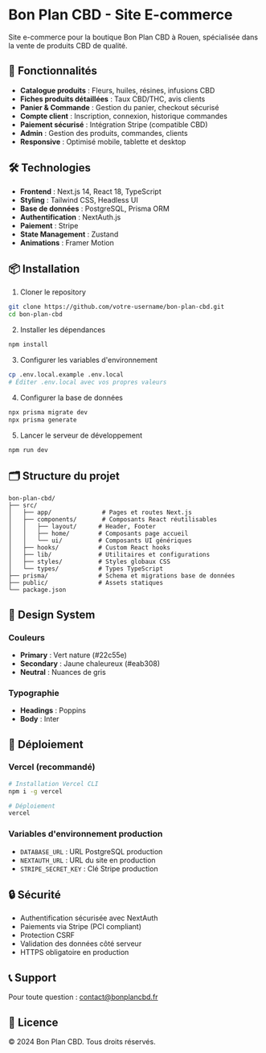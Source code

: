 # Bon Plan CBD - Site E-commerce

Site e-commerce pour la boutique Bon Plan CBD à Rouen, spécialisée dans la vente de produits CBD de qualité.

## 🚀 Fonctionnalités

- **Catalogue produits** : Fleurs, huiles, résines, infusions CBD
- **Fiches produits détaillées** : Taux CBD/THC, avis clients
- **Panier & Commande** : Gestion du panier, checkout sécurisé
- **Compte client** : Inscription, connexion, historique commandes
- **Paiement sécurisé** : Intégration Stripe (compatible CBD)
- **Admin** : Gestion des produits, commandes, clients
- **Responsive** : Optimisé mobile, tablette et desktop

## 🛠️ Technologies

- **Frontend** : Next.js 14, React 18, TypeScript
- **Styling** : Tailwind CSS, Headless UI
- **Base de données** : PostgreSQL, Prisma ORM
- **Authentification** : NextAuth.js
- **Paiement** : Stripe
- **State Management** : Zustand
- **Animations** : Framer Motion

## 📦 Installation

1. Cloner le repository
```bash
git clone https://github.com/votre-username/bon-plan-cbd.git
cd bon-plan-cbd
```

2. Installer les dépendances
```bash
npm install
```

3. Configurer les variables d'environnement
```bash
cp .env.local.example .env.local
# Éditer .env.local avec vos propres valeurs
```

4. Configurer la base de données
```bash
npx prisma migrate dev
npx prisma generate
```

5. Lancer le serveur de développement
```bash
npm run dev
```

## 🗂️ Structure du projet

```
bon-plan-cbd/
├── src/
│   ├── app/              # Pages et routes Next.js
│   ├── components/       # Composants React réutilisables
│   │   ├── layout/      # Header, Footer
│   │   ├── home/        # Composants page accueil
│   │   └── ui/          # Composants UI génériques
│   ├── hooks/           # Custom React hooks
│   ├── lib/             # Utilitaires et configurations
│   ├── styles/          # Styles globaux CSS
│   └── types/           # Types TypeScript
├── prisma/              # Schema et migrations base de données
├── public/              # Assets statiques
└── package.json
```

## 🎨 Design System

### Couleurs
- **Primary** : Vert nature (#22c55e)
- **Secondary** : Jaune chaleureux (#eab308)
- **Neutral** : Nuances de gris

### Typographie
- **Headings** : Poppins
- **Body** : Inter

## 📝 Déploiement

### Vercel (recommandé)
```bash
# Installation Vercel CLI
npm i -g vercel

# Déploiement
vercel
```

### Variables d'environnement production
- `DATABASE_URL` : URL PostgreSQL production
- `NEXTAUTH_URL` : URL du site en production
- `STRIPE_SECRET_KEY` : Clé Stripe production

## 🔒 Sécurité

- Authentification sécurisée avec NextAuth
- Paiements via Stripe (PCI compliant)
- Protection CSRF
- Validation des données côté serveur
- HTTPS obligatoire en production

## 📞 Support

Pour toute question : contact@bonplancbd.fr

## 📄 Licence

© 2024 Bon Plan CBD. Tous droits réservés.
